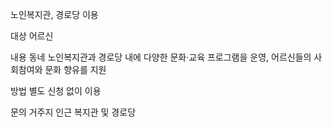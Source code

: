 노인복지관, 경로당 이용

대상
 어르신

내용 
동네 노인복지관과 경로당 내에 다양한 문화·교육 프로그램을 운영, 어르신들의 사회참여와 문화 향유를 지원

방법
 별도 신청 없이 이용

문의
 거주지 인근 복지관 및 경로당
